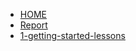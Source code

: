 <!-- docs/_sidebar.md -->


* [HOME](./)
* [Report](./report/report_tree.md)
* [1-getting-started-lessons](./1-getting-started-lessons/1-getting-started-lessons_tree.md)

